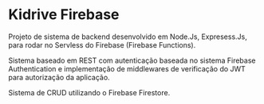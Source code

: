 # Kidrive Firebase
Projeto de sistema de backend desenvolvido em Node.Js, Expresess.Js, para rodar no Servless do Firebase (Firebase Functions).

Sistema baseado em REST com autenticação baseada no sistema Firebase Authentication e implementação de middlewares de verificação do JWT para autorização da aplicação.

Sistema de CRUD utilizando o Firebase Firestore.
